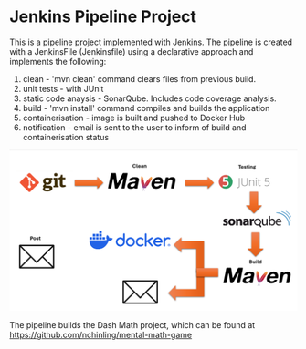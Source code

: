 # Jenkins Pipeline Project
This is a pipeline project implemented with Jenkins. The pipeline is created with a JenkinsFile (Jenkinsfile) using a declarative approach and implements the following:

1. clean - 'mvn clean' command clears files from previous build. 
2. unit tests - with JUnit
3. static code anaysis - SonarQube. Includes code coverage analysis.
4. build - 'mvn install' command compiles and builds the application
5. containerisation - image is built and pushed to Docker Hub
6. notification - email is sent to the user to inform of build and containerisation status

![alt text](readme_images/pipeline.png)

The pipeline builds the Dash Math project, which can be found at https://github.com/nchinling/mental-math-game
